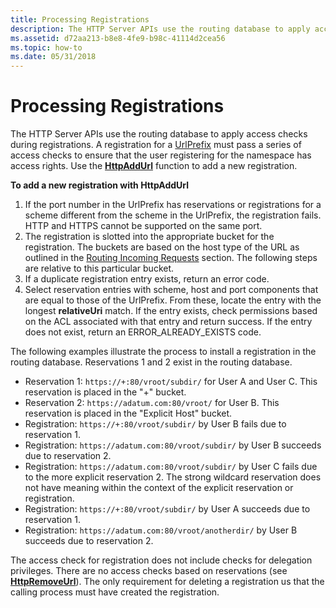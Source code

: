 ```yaml
---
title: Processing Registrations
description: The HTTP Server APIs use the routing database to apply access checks during registrations.
ms.assetid: d72aa213-b8e8-4fe9-b98c-41114d2cea56
ms.topic: how-to
ms.date: 05/31/2018
---
```


# Processing Registrations

The HTTP Server APIs use the routing database to apply access checks during registrations. A registration for a [UrlPrefix](urlprefix-strings.md) must pass a series of access checks to ensure that the user registering for the namespace has access rights. Use the [**HttpAddUrl**](/windows/desktop/api/Http/nf-http-httpaddurl) function to add a new registration.

**To add a new registration with HttpAddUrl**

1.  If the port number in the UrlPrefix has reservations or registrations for a scheme different from the scheme in the UrlPrefix, the registration fails. HTTP and HTTPS cannot be supported on the same port.
2.  The registration is slotted into the appropriate bucket for the registration. The buckets are based on the host type of the URL as outlined in the [Routing Incoming Requests](routing-incoming-requests.md) section. The following steps are relative to this particular bucket.
3.  If a duplicate registration entry exists, return an error code.
4.  Select reservation entries with scheme, host and port components that are equal to those of the UrlPrefix. From these, locate the entry with the longest **relativeUri** match. If the entry exists, check permissions based on the ACL associated with that entry and return success. If the entry does not exist, return an ERROR\_ALREADY\_EXISTS code.

The following examples illustrate the process to install a registration in the routing database. Reservations 1 and 2 exist in the routing database.

-   Reservation 1: `https://+:80/vroot/subdir/` for User A and User C. This reservation is placed in the "+" bucket.
-   Reservation 2: `https://adatum.com:80/vroot/` for User B. This reservation is placed in the "Explicit Host" bucket.
-   Registration: `https://+:80/vroot/subdir/` by User B fails due to reservation 1.
-   Registration: `https://adatum.com:80/vroot/subdir/` by User B succeeds due to reservation 2.
-   Registration: `https://adatum.com:80/vroot/subdir/` by User C fails due to the more explicit reservation 2. The strong wildcard reservation does not have meaning within the context of the explicit reservation or registration.
-   Registration: `https://+:80/vroot/subdir/` by User A succeeds due to reservation 1.
-   Registration: `https://adatum.com:80/vroot/anotherdir/` by User B succeeds due to reservation 2.

The access check for registration does not include checks for delegation privileges. There are no access checks based on reservations (see [**HttpRemoveUrl**](/windows/desktop/api/Http/nf-http-httpremoveurl)). The only requirement for deleting a registration us that the calling process must have created the registration.

 

 




